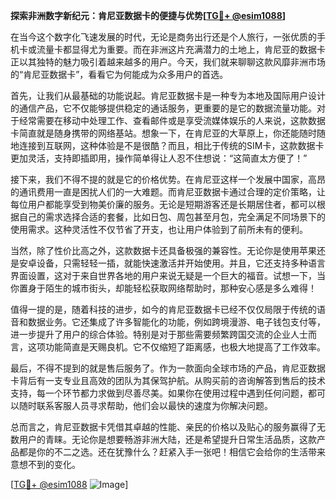 **探索非洲数字新纪元：肯尼亚数据卡的便捷与优势[[TG💪+ @esim1088](https://t.me/s/esim1088)]**

在当今这个数字化飞速发展的时代，无论是商务出行还是个人旅行，一张优质的手机卡或流量卡都显得尤为重要。而在非洲这片充满潜力的土地上，肯尼亚的数据卡正以其独特的魅力吸引着越来越多的用户。今天，我们就来聊聊这款风靡非洲市场的“肯尼亚数据卡”，看看它为何能成为众多用户的首选。

首先，让我们从最基础的功能说起。肯尼亚数据卡是一种专为本地及国际用户设计的通信产品，它不仅能够提供稳定的通话服务，更重要的是它的数据流量功能。对于经常需要在移动中处理工作、查看邮件或是享受流媒体娱乐的人来说，这款数据卡简直就是随身携带的网络基站。想象一下，在肯尼亚的大草原上，你还能随时随地连接到互联网，这种体验是不是很酷？而且，相比于传统的SIM卡，这款数据卡更加灵活，支持即插即用，操作简单得让人忍不住想说：“这简直太方便了！”

接下来，我们不得不提的就是它的价格优势。在肯尼亚这样一个发展中国家，高昂的通讯费用一直是困扰人们的一大难题。而肯尼亚数据卡通过合理的定价策略，让每位用户都能享受到物美价廉的服务。无论是短期游客还是长期居住者，都可以根据自己的需求选择合适的套餐，比如日包、周包甚至月包，完全满足不同场景下的使用需求。这种灵活性不仅节省了开支，也让用户体验到了前所未有的便利。

当然，除了性价比高之外，这款数据卡还具备极强的兼容性。无论你是使用苹果还是安卓设备，只需轻轻一插，就能快速激活并开始使用。并且，它还支持多种语言界面设置，这对于来自世界各地的用户来说无疑是一个巨大的福音。试想一下，当你置身于陌生的城市街头，却能轻松获取网络帮助时，那种安心感是多么难得！

值得一提的是，随着科技的进步，如今的肯尼亚数据卡已经不仅仅局限于传统的语音和数据业务。它还集成了许多智能化的功能，例如跨境漫游、电子钱包支付等，进一步提升了用户的综合体验。特别是对于那些需要频繁跨国交流的企业人士而言，这项功能简直是天赐良机。它不仅缩短了距离感，也极大地提高了工作效率。

最后，不得不提到的就是售后服务了。作为一款面向全球市场的产品，肯尼亚数据卡背后有一支专业且高效的团队为其保驾护航。从购买前的咨询解答到售后的技术支持，每一个环节都力求做到尽善尽美。如果你在使用过程中遇到任何问题，都可以随时联系客服人员寻求帮助，他们会以最快的速度为你解决问题。

总而言之，肯尼亚数据卡凭借其卓越的性能、亲民的价格以及贴心的服务赢得了无数用户的青睐。无论你是想要畅游非洲大陆，还是希望提升日常生活品质，这款产品都是你的不二之选。还在犹豫什么？赶紧入手一张吧！相信它会给你的生活带来意想不到的变化。

[[TG💪+ @esim1088](https://t.me/s/esim1088) ![Image](https://i.postimg.cc/4NQfJmqS/Snipaste-2025-05-13-00-14-12.png)]